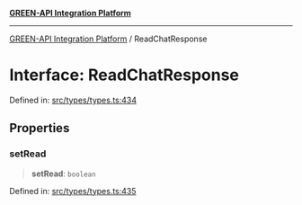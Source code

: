 [**GREEN-API Integration Platform**](../README.md)

***

[GREEN-API Integration Platform](../globals.md) / ReadChatResponse

# Interface: ReadChatResponse

Defined in: [src/types/types.ts:434](https://github.com/green-api/greenapi-integration/blob/62a96bf9bfbccb88022bc7b0859de19e8c48289f/src/types/types.ts#L434)

## Properties

### setRead

> **setRead**: `boolean`

Defined in: [src/types/types.ts:435](https://github.com/green-api/greenapi-integration/blob/62a96bf9bfbccb88022bc7b0859de19e8c48289f/src/types/types.ts#L435)
